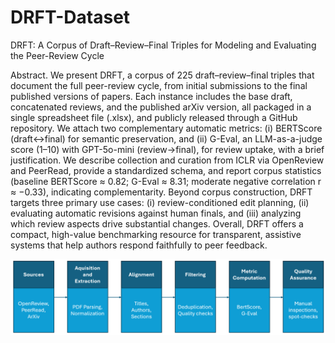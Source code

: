 # DRFT-Dataset
DRFT: A Corpus of Draft–Review–Final Triples for Modeling and Evaluating the Peer-Review Cycle

Abstract. We present DRFT, a corpus of 225 draft–review–final triples that document the full peer-review cycle, from initial submissions to the final published versions of papers. Each instance includes the base draft, concatenated reviews, and the published arXiv version, all packaged in a single spreadsheet file (.xlsx), and publicly released through a GitHub repository. We attach two complementary automatic metrics: (i) BERTScore (draft↔final) for semantic preservation, and (ii) G-Eval, an LLM-as-a-judge score (1–10) with GPT-5o-mini (review→final), for review uptake, with a brief justification. We describe collection and curation from ICLR via OpenReview and PeerRead, provide a standardized schema, and report corpus statistics (baseline BERTScore ≈ 0.82; G-Eval ≈ 8.31; moderate negative correlation r ≈ −0.33), indicating complementarity. Beyond corpus construction, DRFT targets three primary use cases: (i) review-conditioned edit planning, (ii) evaluating automatic revisions against human finals, and (iii) analyzing which review aspects drive substantial changes. Overall, DRFT offers a compact, high-value benchmarking resource for transparent, assistive systems that help authors respond faithfully to peer feedback.

![Fluxo do DRFT](figures/FlowChart.png)

